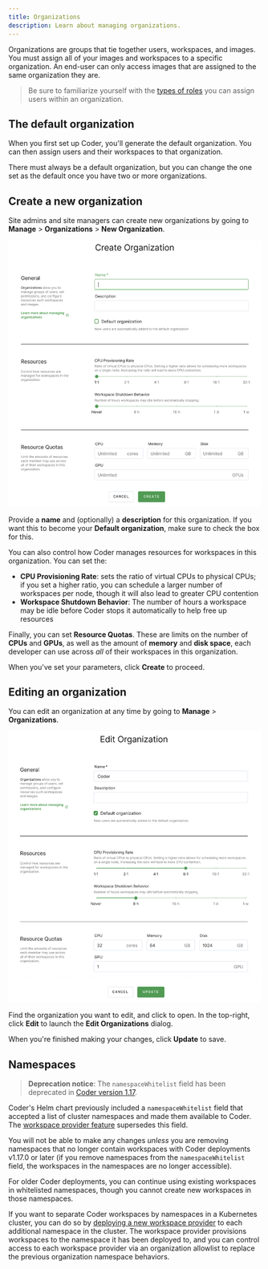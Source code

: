 ```yaml
---
title: Organizations
description: Learn about managing organizations.
---
```


Organizations are groups that tie together users, workspaces, and images. You
must assign all of your images and workspaces to a specific organization. An
end-user can only access images that are assigned to the same organization they
are.

> Be sure to familiarize yourself with the [types of
> roles](access-control/organizations.md) you can assign users within an
> organization.

## The default organization

When you first set up Coder, you'll generate the default organization. You can
then assign users and their workspaces to that organization.

There must always be a default organization, but you can change the one set as
the default once you have two or more organizations.

## Create a new organization

Site admins and site managers can create new organizations by going to
**Manage** > **Organizations** > **New Organization**.

![Create a new organization dialog](../assets/create-an-org.png)

Provide a **name** and (optionally) a **description** for this organization. If
you want this to become your **Default organization**, make sure to check the
box for this.

You can also control how Coder manages resources for workspaces in this
organization. You can set the:

- **CPU Provisioning Rate**: sets the ratio of virtual CPUs to physical CPUs; if
  you set a higher ratio, you can schedule a larger number of workspaces per
  node, though it will also lead to greater CPU contention
- **Workspace Shutdown Behavior**: The number of hours a workspace may be idle
  before Coder stops it automatically to help free up resources

Finally, you can set **Resource Quotas**. These are limits on the number of
**CPUs** and **GPUs**, as well as the amount of **memory** and **disk space**,
each developer can use across *all* of their workspaces in this organization.

When you've set your parameters, click **Create** to proceed.

## Editing an organization

You can edit an organization at any time by going to **Manage** >
**Organizations**.

![Edit an organization dialog](../assets/edit-an-org.png)

Find the organization you want to edit, and click to open. In the top-right,
click **Edit** to launch the **Edit Organizations** dialog.

When you're finished making your changes, click **Update** to save.


## Namespaces

> **Deprecation notice**: The `namespaceWhitelist` field has been deprecated in
> [Coder version 1.17](../../changelog/1.17.0.md).

Coder's Helm chart previously included a `namespaceWhitelist` field that
accepted a list of cluster namespaces and made them available to Coder. The
[workspace provider feature](../workspace-providers/index.md) supersedes this
field.

You will not be able to make any changes _unless_ you are removing namespaces
that no longer contain workspaces with Coder deployments v1.17.0 or later (if
you remove namespaces from the `namespaceWhitelist` field, the workspaces in the
namespaces are no longer accessible).

For older Coder deployments, you can continue using existing workspaces in
whitelisted namespaces, though you cannot create new workspaces in those
namespaces.

If you want to separate Coder workspaces by namespaces in a Kubernetes cluster,
you can do so by [deploying a new workspace
provider](../workspace-providers/deployment.md) to each additional namespace in
the cluster. The workspace provider provisions workspaces to the namespace it
has been deployed to, and you can control access to each workspace provider via
an organization allowlist to replace the previous organization namespace
behaviors.
